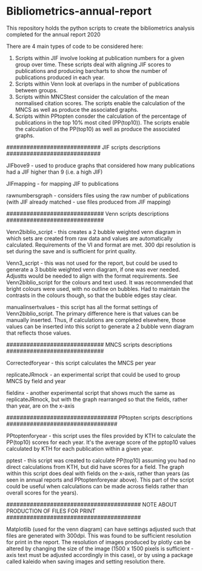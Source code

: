 # Bibliometrics-annual-report
This repository holds the python scripts to create the bibliometrics analysis completed for the annual report 2020 

There are 4 main types of code to be considered here:

1) Scripts within JIF involve looking at publication numbers for a given group over time. These scripts deal with aligning JIF scores to publications and producing barcharts to show the number of publications produced in each year. 
2) Scripts within Venn look at overlaps in the number of publications between groups. 
3) Scripts within MNCStest consider the calculation of the mean normalised citation scores. The scripts enable the calculation of the MNCS as well as produce the associated graphs.  
4) Scripts within PPtopten consder the calculation of the percentage of publications in the top 10% most cited (PP(top10)). The scripts enable the calculation of the PP(top10) as well as produce the associated graphs. 

############################
  JIF scripts descriptions
############################

JIFbove9 - used to produce graphs that considered how many publications had a JIF higher than 9 (i.e. a high JIF)

JIFmapping - for mapping JIF to publications 

rawnumbersgraph - considers files using the raw number of publications (with JIF already matched - use files produced from JIF mapping)


#############################
  Venn scripts descriptions 
#############################

Venn2biblio_script - this creates a 2 bubble weighted venn diagram in which sets are created from raw data and values are automatically calculated. Requirements of the VI and format are met. 300 dpi resolution is set during the save and is sufficient for print quality.  

Venn3_script - this was not used for the report, but could be used to generate a 3 bubble weighted venn diagram, if one was ever needed. Adjustts would be needed to align with the format requirements. See Venn2biblio_script for the colours and text used. It was recommended that bright colours were used, with no outline on bubbles. Had to maintain the contrasts in the colours though, so that the bubble edges stay clear. 

manualinsertvalues - this script has all the format settings of Venn2biblio_script. The primary difference here is that values can be manually inserted. Thus, if calculations are completed elsewhere, those values can be inserted into this script to generate a 2 bubble venn diagram that reflects those values. 

#############################
  MNCS scripts descriptions 
#############################

Correctedforyear - this script calculates the MNCS per year 

replicateJRmock - an experimental script that could be used to group MNCS by field and year 

fieldinx - another experimental script that shows much the same as replicateJRmock, but with the graph rearranged so that the fields, rather than year, are on the x-axis

#################################
  PPtopten scripts descriptions 
#################################

PPtoptenforyear - this script uses the files provided by KTH to calculate the PP(top10) scores for each year. It's the average score of the pptop10 values calculated by KTH for each publication within a given year. 

pptest - this script was created to calculate PP(top10) assuming you had no direct calculations from KTH, but did have scores for a field. The graph within this script does deal with fields on the x-axis, rather than years (as seen in annual reports and PPtoptenforeyear above). This part of the script could be useful when calculations can be made across fields rather than overall scores for the years).  


########################################
NOTE ABOUT PRODUCTION OF FILES FOR PRINT 
########################################

Matplotlib (used for the venn diagram) can have settings adjusted such that files are generated with 300dpi. This was found to be sufficient resolution for print in the report. The resolution of images produced by plotly can be altered by changing the size of the image (1500 x 1500 pixels is sufficient - axis text must be adjusted accordingly in this case), or by using a package called kaleido when saving images and setting resolution there. 
